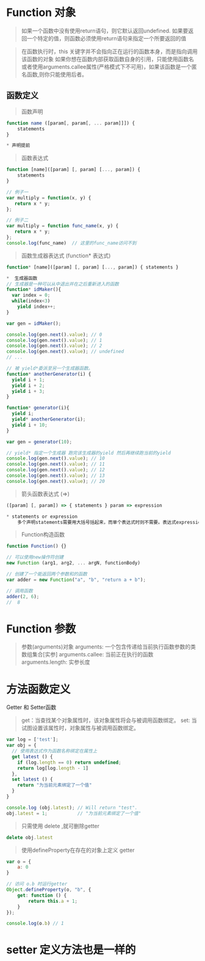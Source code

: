 # Function 对象
> 如果一个函数中没有使用return语句，则它默认返回undefined. 
> 如果要返回一个特定的值，则函数必须使用return语句来指定一个所要返回的值

> 在函数执行时，this 关键字并不会指向正在运行的函数本身，而是指向调用该函数的对象
> 如果你想在函数内部获取函数自身的引用，只能使用函数名或者使用arguments.callee属性(严格模式下不可用)，如果该函数是一个匿名函数,则你只能使用后者。

## 函数定义

> 函数声明
```javascript
function name ([param[, param[, ... param]]]) {
	statements
}

* 声明提前
```

> 函数表达式
```javascript
function [name]([param] [, param] [..., param]) { 
	statements 
}

// 例子一
var multiply = function(x, y) {
   return x * y;
};

// 例子二
var multiply = function func_name(x, y) {
   return x * y;
};
console.log(func_name)  // 这里的func_name访问不到
```

> 函数生成器表达式 (function* 表达式)
```javascript
function* [name]([param] [, param] [..., param]) { statements }

*  生成器函数
// 生成器是一种可以从中退出并在之后重新进入的函数
function* idMaker(){
  var index = 0;
  while(index<3)
    yield index++;
}

var gen = idMaker();

console.log(gen.next().value); // 0
console.log(gen.next().value); // 1
console.log(gen.next().value); // 2
console.log(gen.next().value); // undefined
// ...

// 被 yield*委派至另一个生成器函数。
function* anotherGenerator(i) {
  yield i + 1;
  yield i + 2;
  yield i + 3;
}

function* generator(i){
  yield i;
  yield* anotherGenerator(i);
  yield i + 10;
}

var gen = generator(10);

// yield* 指定一个生成器 跑完该生成器的yield 然后再继续跑当前的yield
console.log(gen.next().value); // 10
console.log(gen.next().value); // 11
console.log(gen.next().value); // 12
console.log(gen.next().value); // 13
console.log(gen.next().value); // 20
```

> 箭头函数表达式 (=>)
```javascript
([param] [, param]) => { statements } param => expression

* statements or expression
	多个声明statements需要用大括号括起来，而单个表达式时则不需要。表达式expression也是该函数的隐式返回值。

```

> Function构造函数
```javascript
function Function() {}

// 可以使用new操作符创建
new Function (arg1, arg2, ... argN, functionBody)

// 创建了一个能返回两个参数和的函数
var adder = new Function("a", "b", "return a + b");

// 调用函数
adder(2, 6);
//  8
```

# Function 参数

> 参数(arguments)对象
arguments: 一个包含传递给当前执行函数参数的类数组集合[实参]
arguments.callee: 当前正在执行的函数
arguments.length: 实参长度

# 方法函数定义
Getter 和 Setter函数

> get：当查找某个对象属性时，该对象属性将会与被调用函数绑定。
> set: 当试图设置该属性时，对象属性与被调用函数绑定。

```javascript	
var log = ['test'];
var obj = {
  // 使用表达式作为函数名称绑定在属性上	
  get latest () {
    if (log.length == 0) return undefined;
    return log[log.length - 1]
  },
  set latest () {
  	return "为当前元素绑定了一个值"
  }
}

console.log (obj.latest); // Will return "test".
obj.latest = 1;           // "为当前元素绑定了一个值"
```

> 只需使用 delete ,就可删除getter  
```javascript
delete obj.latest
```

> 使用defineProperty在存在的对象上定义 getter
```javascript
var o = { 
	a: 0 
}

// 访问 o.b 时运行getter
Object.defineProperty(o, "b", {
	get: function () { 
		return this.a + 1; 
	} 
});

console.log(o.b) // 1
```

# setter 定义方法也是一样的



